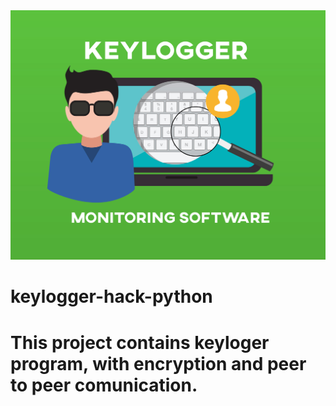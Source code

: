 <img src="./images/keylogger-guide.jpg">

<h1> keylogger-hack-python <h1>
This project contains keyloger program, with encryption and peer to peer comunication.
